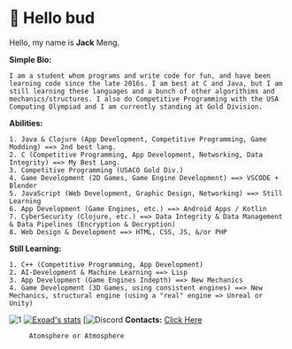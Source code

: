 # 🍵 Hello bud

Hello, my name is **Jack** Meng.

**Simple Bio:**
```
I am a student whom programs and write code for fun, and have been learning code since the late 2016s. I am best at C and Java, but I am still learning these languages and a bunch of other algorithims and mechanics/structures. I also do Competitive Programming with the USA Computing Olympiad and I am currently standing at Gold Division.  
```
**Abilities:**
```
1. Java & Clojure (App Development, Competitive Programming, Game Modding) ==> 2nd best lang.
2. C (Competitive Programming, App Development, Networking, Data Integrity) ==> My Best Lang.
3. Competitive Programming (USACO Gold Div.)
4. Game Development (2D Games, Game Engine Development) ==> VSCODE + Blender
5. JavaScript (Web Development, Graphic Design, Networking) ==> Still Learning
6. App Development (Game Engines, etc.) ==> Android Apps / Kotlin
7. CyberSecurity (Clojure, etc.) ==> Data Integrity & Data Management & Data Pipelines (Encryption & Decryption)
8. Web Design & Development ==> HTML, CSS, JS, &/or PHP
```
**Still Learning:**
```
1. C++ (Competitive Programming, App Development)
2. AI-Development & Machine Learning ==> Lisp
3. App Development (Game Engines Indepth) ==> New Mechanics
4. Game Development (3D Games, using consistent engines) ==> New Mechanics, structural engine (using a "real" engine => Unreal or Unity)
```


![1](https://github-readme-stats.vercel.app/api/top-langs/?username=exoad&theme=calm)
[![Exoad's stats](https://github-readme-stats.vercel.app/api?username=exoad&theme=calm)](https://github.com/anuraghazra/github-readme-stats)
[![Discord](https://discord.com/widget?id=851999446057222144&theme=dark)
**Contacts:**
[Click Here](https://linktr.ee/exoad)


         Atomsphere or Atmosphere
